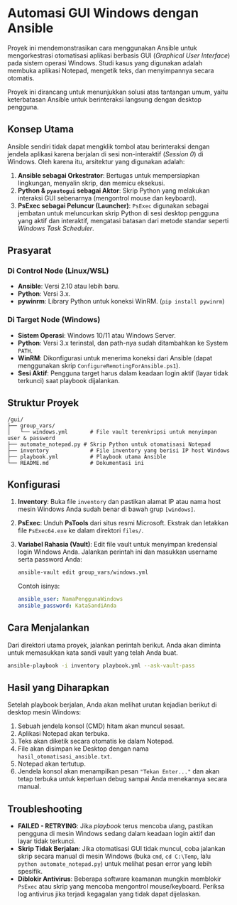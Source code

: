 # Automasi GUI Windows dengan Ansible

Proyek ini mendemonstrasikan cara menggunakan Ansible untuk mengorkestrasi otomatisasi aplikasi berbasis GUI (*Graphical User Interface*) pada sistem operasi Windows. Studi kasus yang digunakan adalah membuka aplikasi Notepad, mengetik teks, dan menyimpannya secara otomatis.

Proyek ini dirancang untuk menunjukkan solusi atas tantangan umum, yaitu keterbatasan Ansible untuk berinteraksi langsung dengan desktop pengguna.

## Konsep Utama

Ansible sendiri tidak dapat mengklik tombol atau berinteraksi dengan jendela aplikasi karena berjalan di sesi non-interaktif (*Session 0*) di Windows. Oleh karena itu, arsitektur yang digunakan adalah:

1.  **Ansible sebagai Orkestrator**: Bertugas untuk mempersiapkan lingkungan, menyalin skrip, dan memicu eksekusi.
2.  **Python & `pyautogui` sebagai Aktor**: Skrip Python yang melakukan interaksi GUI sebenarnya (mengontrol mouse dan keyboard).
3.  **PsExec sebagai Peluncur (Launcher)**: `PsExec` digunakan sebagai jembatan untuk meluncurkan skrip Python di sesi desktop pengguna yang aktif dan interaktif, mengatasi batasan dari metode standar seperti *Windows Task Scheduler*.

## Prasyarat

### Di Control Node (Linux/WSL)
* **Ansible**: Versi 2.10 atau lebih baru.
* **Python**: Versi 3.x.
* **pywinrm**: Library Python untuk koneksi WinRM. (`pip install pywinrm`)

### Di Target Node (Windows)
* **Sistem Operasi**: Windows 10/11 atau Windows Server.
* **Python**: Versi 3.x terinstal, dan path-nya sudah ditambahkan ke System `PATH`.
* **WinRM**: Dikonfigurasi untuk menerima koneksi dari Ansible (dapat menggunakan skrip `ConfigureRemotingForAnsible.ps1`).
* **Sesi Aktif**: Pengguna target harus dalam keadaan login aktif (layar tidak terkunci) saat playbook dijalankan.

## Struktur Proyek

```
/gui/
├── group_vars/
│   └── windows.yml       # File vault terenkripsi untuk menyimpan user & password
├── automate_notepad.py # Skrip Python untuk otomatisasi Notepad
├── inventory             # File inventory yang berisi IP host Windows
├── playbook.yml          # Playbook utama Ansible
└── README.md             # Dokumentasi ini
```

## Konfigurasi

1.  **Inventory**: Buka file `inventory` dan pastikan alamat IP atau nama host mesin Windows Anda sudah benar di bawah grup `[windows]`.

2.  **PsExec**: Unduh **PsTools** dari situs resmi Microsoft. Ekstrak dan letakkan file `PsExec64.exe` ke dalam direktori `files/`.

3.  **Variabel Rahasia (Vault)**: Edit file vault untuk menyimpan kredensial login Windows Anda. Jalankan perintah ini dan masukkan username serta password Anda:
    ```bash
    ansible-vault edit group_vars/windows.yml
    ```
    Contoh isinya:
    ```yaml
    ansible_user: NamaPenggunaWindows
    ansible_password: KataSandiAnda
    ```

## Cara Menjalankan

Dari direktori utama proyek, jalankan perintah berikut. Anda akan diminta untuk memasukkan kata sandi vault yang telah Anda buat.

```bash
ansible-playbook -i inventory playbook.yml --ask-vault-pass
```

## Hasil yang Diharapkan

Setelah playbook berjalan, Anda akan melihat urutan kejadian berikut di desktop mesin Windows:
1.  Sebuah jendela konsol (CMD) hitam akan muncul sesaat.
2.  Aplikasi Notepad akan terbuka.
3.  Teks akan diketik secara otomatis ke dalam Notepad.
4.  File akan disimpan ke Desktop dengan nama `hasil_otomatisasi_ansible.txt`.
5.  Notepad akan tertutup.
6.  Jendela konsol akan menampilkan pesan `"Tekan Enter..."` dan akan tetap terbuka untuk keperluan debug sampai Anda menekannya secara manual.

## Troubleshooting

* **FAILED - RETRYING**: Jika *playbook* terus mencoba ulang, pastikan pengguna di mesin Windows sedang dalam keadaan login aktif dan layar tidak terkunci.
* **Skrip Tidak Berjalan**: Jika otomatisasi GUI tidak muncul, coba jalankan skrip secara manual di mesin Windows (buka `cmd`, `cd C:\Temp`, lalu `python automate_notepad.py`) untuk melihat pesan error yang lebih spesifik.
* **Diblokir Antivirus**: Beberapa software keamanan mungkin memblokir `PsExec` atau skrip yang mencoba mengontrol mouse/keyboard. Periksa log antivirus jika terjadi kegagalan yang tidak dapat dijelaskan.
